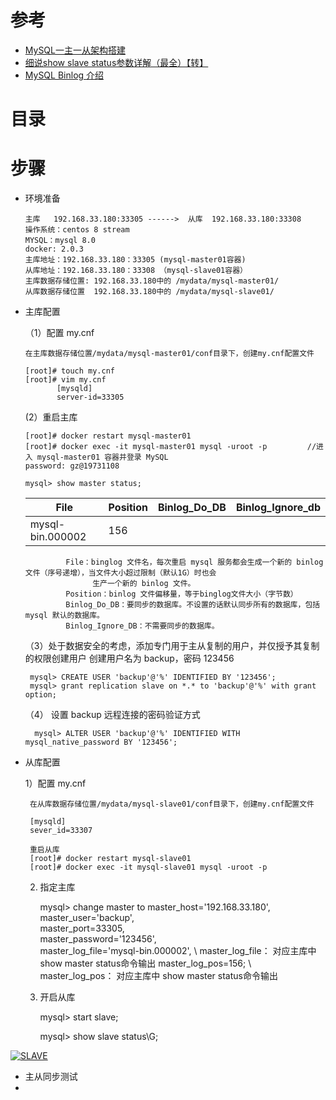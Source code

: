 
# 参考
* [MySQL一主一从架构搭建](https://juejin.cn/post/6920477753368117261)
* [细说show slave status参数详解（最全）【转】](https://www.cnblogs.com/paul8339/p/7615310.html)
* [MySQL Binlog 介绍](https://juejin.cn/post/6844903794073960455)
# 目录



# 步骤

* 环境准备

      主库   192.168.33.180:33305 ------>  从库  192.168.33.180:33308     
      操作系统：centos 8 stream
      MYSQL：mysql 8.0
      docker: 2.0.3
      主库地址：192.168.33.180：33305 (mysql-master01容器)
      从库地址：192.168.33.180：33308 （mysql-slave01容器）
      主库数据存储位置: 192.168.33.180中的 /mydata/mysql-master01/
      从库数据存储位置  192.168.33.180中的 /mydata/mysql-slave01/
      
      
* 主库配置
  
  （1）配置 my.cnf
  
      在主库数据存储位置/mydata/mysql-master01/conf目录下，创建my.cnf配置文件
      
      [root]# touch my.cnf
      [root]# vim my.cnf
             [mysqld]
             server-id=33305
         
   (2）重启主库    
   
      [root]# docker restart mysql-master01
      [root]# docker exec -it mysql-master01 mysql -uroot -p         //进入 mysql-master01 容器并登录 MySQL
      password: gz@19731108
      
      mysql> show master status;
 
  File| Position|Binlog_Do_DB|Binlog_Ignore_db|
  ---|---|---|---|
  mysql-bin.000002|156|||

               File：binglog 文件名，每次重启 mysql 服务都会生成一个新的 binlog 文件（序号递增），当文件大小超过限制（默认1G）时也会
                     生产一个新的 binlog 文件。
               Position：binlog 文件偏移量，等于binglog文件大小（字节数）
               Binlog_Do_DB：要同步的数据库。不设置的话默认同步所有的数据库，包括 mysql 默认的数据库。
               Binlog_Ignore_DB：不需要同步的数据库。

   （3）处于数据安全的考虑，添加专门用于主从复制的用户，并仅授予其复制的权限创建用户
        创建用户名为 backup，密码 123456
        
       mysql> CREATE USER 'backup'@'%' IDENTIFIED BY '123456'; 
       mysql> grant replication slave on *.* to 'backup'@'%' with grant option;


   （4） 设置 backup 远程连接的密码验证方式
   
        mysql> ALTER USER 'backup'@'%' IDENTIFIED WITH mysql_native_password BY '123456';
        
* 从库配置

    1）配置 my.cnf 

       在从库数据存储位置/mydata/mysql-slave01/conf目录下，创建my.cnf配置文件
       
       [mysqld]
       sever_id=33307
       
       重启从库 
       [root]# docker restart mysql-slave01
       [root]# docker exec -it mysql-slave01 mysql -uroot -p
       
    2)  指定主库
        
        mysql> change master to master_host='192.168.33.180', \
                                master_user='backup',         \
                                master_port=33305,            \
                                master_password='123456',     \
                                master_log_file='mysql-bin.000002',           \      master_log_file： 对应主库中 show master status命令输出
                                master_log_pos=156;              \                   master_log_pos：  对应主库中 show master status命令输出
 
     3)  开启从库

         mysql> start slave;
         
         mysql> show slave status\G;

<a href="https://ibb.co/LgmhMx0"><img src="https://i.ibb.co/B6bKmyf/SLAVE.jpg" alt="SLAVE" border="0"></a>
                               
                                 


* 主从同步测试
* 
